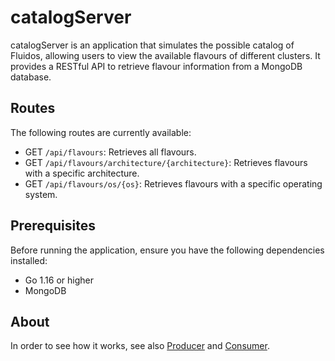# catalogServer

catalogServer is an application that simulates the possible catalog of Fluidos, allowing users to view the available flavours of different clusters. It provides a RESTful API to retrieve flavour information from a MongoDB database.

## Routes

The following routes are currently available:

- GET ```/api/flavours```: Retrieves all flavours.
- GET ```/api/flavours/architecture/{architecture}```: Retrieves flavours with a specific architecture.
- GET ```/api/flavours/os/{os}```: Retrieves flavours with a specific operating system.

## Prerequisites

Before running the application, ensure you have the following dependencies installed:

- Go 1.16 or higher
- MongoDB

## About

In order to see how it works, see also [Producer](https://github.com/ilBarlo/FlavourGeneratorProducer) and [Consumer](https://github.com/ilBarlo/FlavourGeneratorConsumer). 

